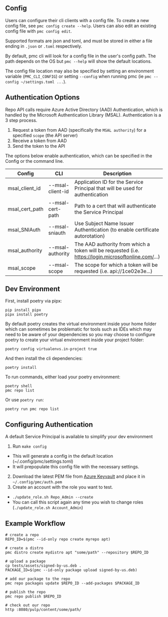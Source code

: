 ## Config

Users can configure their cli clients with a config file. To create a new config file, see `pmc
config create --help`. Users can also edit an existing config file with `pmc config edit`.

Supported formats are json and toml, and must be stored in either a file ending in `.json` or
`.toml` respectively.

By default, pmc cli will look for a config file in the user's config path. The path depends on the
OS but `pmc --help` will show the default locations.

The config file location may also be specified by setting an environment variable (`PMC_CLI_CONFIG`)
or setting `--config` when running pmc (ie `pmc --config ~/settings.toml ...`).

## Authentication Options
Repo API calls require Azure Active Directory (AAD) Authentication, which is handled by the Microsoft Authentication Library (MSAL).
Authentication is a 3 step process.
1. Request a token from AAD (specifically the `MSAL authority`) for a specified `scope` (the API server)
2. Receive a token from AAD
3. Send the token to the API

The options below enable authentication, which can be specified in the Config or the command line.

Config        | CLI            | Description
--------------|----------------|-------------------
msal_client_id|--msal-client-id| Application ID for the Service Principal that will be used for authentication
msal_cert_path|--msal-cert-path| Path to a cert that will authenticate the Service Principal
msal_SNIAuth  |--msal-sniauth  | Use Subject Name Issuer Authentication (to enable certificate autorotation)
msal_authority|--msal-authority| The AAD authority from which a token will be requested (i.e. https://login.microsoftonline.com/...)
msal_scope    |--msal-scope    | The scope for which a token will be requested (i.e. api://1ce02e3e...)


## Dev Environment

First, install poetry via pipx:

```
pip install pipx
pipx install poetry
```

By default poetry creates the virtual environment inside your home folder which can sometimes be
problematic for tools such as IDEs which may need to be aware of your dependencies so you may choose
to configure poetry to create your virtual environment inside your project folder:

```
poetry config virtualenvs.in-project true
```

And then install the cli dependencies:

```
poetry install
```

To run commands, either load your poetry environment:

```
poetry shell
pmc repo list
```

Or use `poetry run`:

```
poetry run pmc repo list
```

## Configuring Authentication
A default Service Principal is available to simplify your dev environment
1. Run `make config`
  - This will generate a config in the default location (~/.config/pmc/settings.toml)
  - It will prepopulate this config file with the necessary settings.
2. Download the latest PEM file from [Azure Keyvault](https://ms.portal.azure.com/#@microsoft.onmicrosoft.com/asset/Microsoft_Azure_KeyVault/Certificate/https://mb-repotest.vault.azure.net/certificates/esrp-auth-test) and place it in `~/.config/pmc/auth.pem`
3. Create an account with the role you want to test.
  - `./update_role.sh Repo_Admin --create`
  - You can call this script again any time you wish to change roles (`./update_role.sh Account_Admin`)

## Example Workflow

```
# create a repo
REPO_ID=$(pmc --id-only repo create myrepo apt)

# create a distro
pmc distro create mydistro apt "some/path" --repository $REPO_ID

# upload a package
cp tests/assets/signed-by-us.deb .
PACKAGE_ID=$(pmc --id-only package upload signed-by-us.deb)

# add our package to the repo
pmc repo packages update $REPO_ID --add-packages $PACKAGE_ID

# publish the repo
pmc repo publish $REPO_ID

# check out our repo
http :8080/pulp/content/some/path/
```
